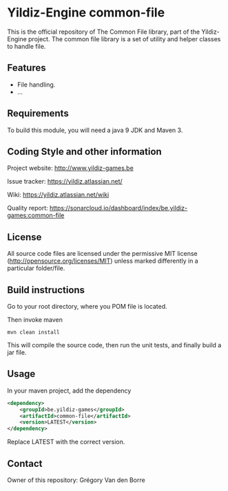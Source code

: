 # Yildiz-Engine common-file

This is the official repository of The Common File library, part of the Yildiz-Engine project.
The common file library is a set of utility and helper classes to handle file.

## Features

* File handling.
* ...

## Requirements

To build this module, you will need a java 9 JDK and Maven 3.

## Coding Style and other information

Project website:
http://www.yildiz-games.be

Issue tracker:
https://yildiz.atlassian.net/

Wiki:
https://yildiz.atlassian.net/wiki

Quality report:
https://sonarcloud.io/dashboard/index/be.yildiz-games:common-file

## License

All source code files are licensed under the permissive MIT license
(http://opensource.org/licenses/MIT) unless marked differently in a particular folder/file.

## Build instructions

Go to your root directory, where you POM file is located.

Then invoke maven

	mvn clean install

This will compile the source code, then run the unit tests, and finally build a jar file.

## Usage

In your maven project, add the dependency

```xml
<dependency>
    <groupId>be.yildiz-games</groupId>
    <artifactId>common-file</artifactId>
    <version>LATEST</version>
</dependency>
```
Replace LATEST with the correct version.

## Contact
Owner of this repository: Grégory Van den Borre
